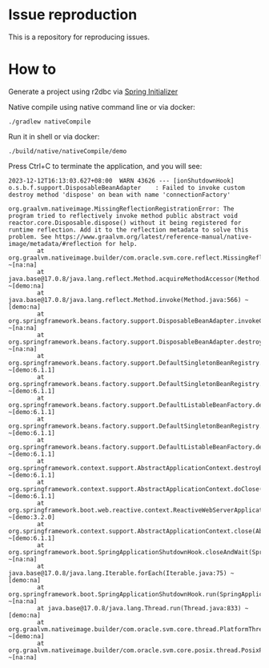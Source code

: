 # Issue reproduction

This is a repository for reproducing issues.

# How to

Generate a project using r2dbc
via [Spring Initializer](https://start.spring.io/#!type=gradle-project&language=java&platformVersion=3.2.0&packaging=jar&jvmVersion=17&groupId=com.example&artifactId=demo&name=demo&description=Demo%20project%20for%20Spring%20Boot&packageName=com.example.demo&dependencies=webflux,native,data-r2dbc,postgresql)

Native compile using native command line or via docker:

```shell
./gradlew nativeCompile
```

Run it in shell or via docker:

```shell
./build/native/nativeCompile/demo
```

Press Ctrl+C to terminate the application, and you will see:

```
2023-12-12T16:13:03.627+08:00  WARN 43626 --- [ionShutdownHook] o.s.b.f.support.DisposableBeanAdapter    : Failed to invoke custom destroy method 'dispose' on bean with name 'connectionFactory'

org.graalvm.nativeimage.MissingReflectionRegistrationError: The program tried to reflectively invoke method public abstract void reactor.core.Disposable.dispose() without it being registered for runtime reflection. Add it to the reflection metadata to solve this problem. See https://www.graalvm.org/latest/reference-manual/native-image/metadata/#reflection for help.
        at org.graalvm.nativeimage.builder/com.oracle.svm.core.reflect.MissingReflectionRegistrationUtils.forQueriedOnlyExecutable(MissingReflectionRegistrationUtils.java:97) ~[na:na]
        at java.base@17.0.8/java.lang.reflect.Method.acquireMethodAccessor(Method.java:77) ~[demo:na]
        at java.base@17.0.8/java.lang.reflect.Method.invoke(Method.java:566) ~[demo:na]
        at org.springframework.beans.factory.support.DisposableBeanAdapter.invokeCustomDestroyMethod(DisposableBeanAdapter.java:316) ~[na:na]
        at org.springframework.beans.factory.support.DisposableBeanAdapter.destroy(DisposableBeanAdapter.java:249) ~[na:na]
        at org.springframework.beans.factory.support.DefaultSingletonBeanRegistry.destroyBean(DefaultSingletonBeanRegistry.java:587) ~[demo:6.1.1]
        at org.springframework.beans.factory.support.DefaultSingletonBeanRegistry.destroySingleton(DefaultSingletonBeanRegistry.java:559) ~[demo:6.1.1]
        at org.springframework.beans.factory.support.DefaultListableBeanFactory.destroySingleton(DefaultListableBeanFactory.java:1200) ~[demo:6.1.1]
        at org.springframework.beans.factory.support.DefaultSingletonBeanRegistry.destroySingletons(DefaultSingletonBeanRegistry.java:520) ~[demo:6.1.1]
        at org.springframework.beans.factory.support.DefaultListableBeanFactory.destroySingletons(DefaultListableBeanFactory.java:1193) ~[demo:6.1.1]
        at org.springframework.context.support.AbstractApplicationContext.destroyBeans(AbstractApplicationContext.java:1125) ~[demo:6.1.1]
        at org.springframework.context.support.AbstractApplicationContext.doClose(AbstractApplicationContext.java:1086) ~[demo:6.1.1]
        at org.springframework.boot.web.reactive.context.ReactiveWebServerApplicationContext.doClose(ReactiveWebServerApplicationContext.java:149) ~[demo:3.2.0]
        at org.springframework.context.support.AbstractApplicationContext.close(AbstractApplicationContext.java:1037) ~[demo:6.1.1]
        at org.springframework.boot.SpringApplicationShutdownHook.closeAndWait(SpringApplicationShutdownHook.java:145) ~[na:na]
        at java.base@17.0.8/java.lang.Iterable.forEach(Iterable.java:75) ~[demo:na]
        at org.springframework.boot.SpringApplicationShutdownHook.run(SpringApplicationShutdownHook.java:114) ~[na:na]
        at java.base@17.0.8/java.lang.Thread.run(Thread.java:833) ~[demo:na]
        at org.graalvm.nativeimage.builder/com.oracle.svm.core.thread.PlatformThreads.threadStartRoutine(PlatformThreads.java:807) ~[demo:na]
        at org.graalvm.nativeimage.builder/com.oracle.svm.core.posix.thread.PosixPlatformThreads.pthreadStartRoutine(PosixPlatformThreads.java:210) ~[na:na]
```
